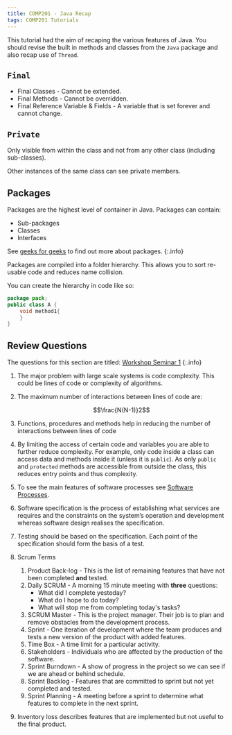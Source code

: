 ```yaml
---
title: COMP201 - Java Recap
tags: COMP201 Tutorials
---
```

This tutorial had the aim of recaping the various features of Java. You should revise the built in methods and classes from the `Java` package and also recap use of `Thread`.

## `Final`

* Final Classes - Cannot be extended.
* Final Methods - Cannot be overridden.
* Final Reference Variable & Fields - A variable that is set forever and cannot change.

## `Private`
Only visible from within the class and not from any other class (including sub-classes).

Other instances of the same class can see private members.

## Packages
Packages are the highest level of container in Java. Packages can contain:

* Sub-packages
* Classes
* Interfaces

See [geeks for geeks](https://www.geeksforgeeks.org/packages-in-java/) to find out more about packages.
{:.info}

Packages are compiled into a folder hierarchy. This allows you to sort re-usable code and reduces name collision.

You can create the hierarchy in code like so:

```java
package pack;
public class A {
	void method1{
	}
}

``` 

## Review Questions
The questions for this section are titled: [Workshop Seminar 1](https://liverpool.instructure.com/courses/46117/files/6120661?module_item_id=1236449)
{:.info}

1. The major problem with large scale systems is code complexity. This could be lines of code or complexity of algorithms.
1. The maximum number of interactions between lines of code are:

	$$\frac{N(N-1)}2$$
1. Functions, procedures and methods help in reducing the number of interactions between lines of code
1. By limiting the access of certain code and variables you are able to further reduce complexity. For example, only code inside a class can access data and methods inside it (unless it is `public`). As only `public` and `protected` methods are accessible from outside the class, this reduces entry points and thus complexity.
1. To see the main features of software processes see [Software Processes]({{site.baseurl}}/comp201/lectures/2021/09/29/1.html).
1. Software specification is the process of establishing what services are requires and the constraints on the system’s operation and development whereas software design realises the specification. 
1. Testing should be based on the specification. Each point of the specification should form the basis of a test.
1. Scrum Terms
	1. Product Back-log - This is the list of remaining features that have not been completed **and** tested.
	1. Daily SCRUM - A morning 15 minute meeting with **three** questions:
		* What did I complete yesteday?
		* What do I hope to do today?
		* What will stop me from completing today's tasks?
	1. SCRUM Master - This is the project manager. Their job is to plan and remove obstacles from the development process.
	1. Sprint - One iteration of development where the team produces and tests a new version of the product with added features.
	1. Time Box - A time limit for a particular activity.
	1. Stakeholders - Individuals who are affected by the production of the software.
	1. Sprint Burndown - A show of progress in the project so we can see if we are ahead or behind schedule.
	1. Sprint Backlog - Features that are committed to sprint but not yet completed and tested.
	1. Sprint Planning - A meeting before a sprint to determine what features to complete in the next sprint.
1. Inventory loss describes features that are implemented but not useful to the final product.